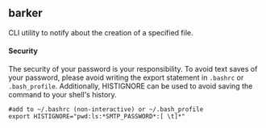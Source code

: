 ## barker

CLI utility to notify about the creation of a specified file.

#### Security

The security of your password is your responsibility. To avoid text saves of your password, please avoid writing the export statement in `.bashrc` or `.bash_profile`. Additionally, HISTIGNORE can be used to avoid saving the command to your shell's history. 
```shell
#add to ~/.bashrc (non-interactive) or ~/.bash_profile
export HISTIGNORE="pwd:ls:*SMTP_PASSWORD*:[ \t]*" 
```